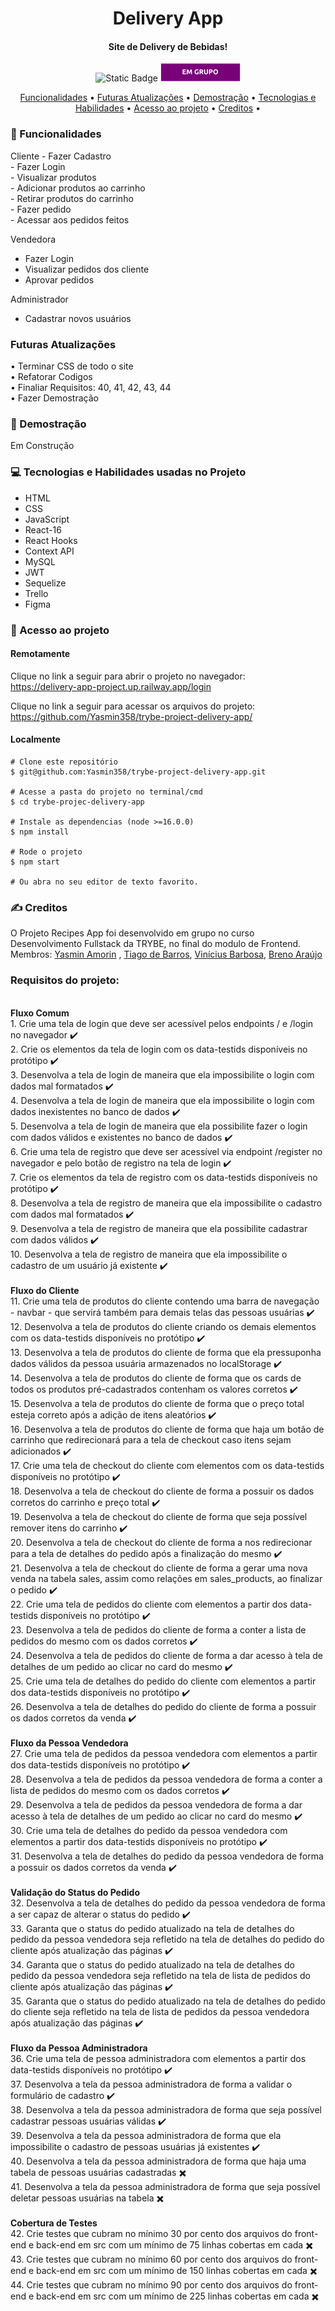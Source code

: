 <h1 align="center"> Delivery App </h1>
<h4 align="center"> Site de Delivery de Bebidas! <br/>
</h4>

<p align="center">
<img alt="Static Badge" src="https://img.shields.io/static/v1?label=STATUS&message=CONCLUIDO&color=blue&style=for-the-badge">
<img alt="Static Badge" src="./badge.png">


<p align="center">
  <a href="#funcionalidades">Funcionalidades</a> •
  <a href="#atualizações">Futuras Atualizações</a> •
  <a href="#demostração">Demostração</a> •
  <a href="#tecnologias-habilidades">Tecnologias e Habilidades</a> •
  <a href="#acesso-ao-projeto">Acesso ao projeto</a> •
  <a href="#creditos">Creditos</a> •
</p>

<h3 id="funcionalidades"> 🔨 Funcionalidades </h3>
Cliente
- Fazer Cadastro <br/>
- Fazer Login <br/>
- Visualizar produtos <br/>
- Adicionar produtos ao carrinho <br/>
- Retirar produtos do carrinho <br/>
- Fazer pedido <br/>
- Acessar aos pedidos feitos <br/>

Vendedora
- Fazer Login <br/>
- Visualizar pedidos dos cliente <br/>
- Aprovar pedidos <br/>

Administrador
- Cadastrar novos usuários <br/>

<h3 id="atualizações"> Futuras Atualizações </h3>
  • Terminar CSS de todo o site <br/>
  • Refatorar Codigos <br/>
  • Finaliar Requisitos: 40, 41, 42, 43, 44 <br/>
  • Fazer Demostração <br/>


<h3 id="demostração"> 🔭 Demostração </h3>
  <p>Em Construção</p>
  
<h3 id="tecnologias-habilidades"> 💻 Tecnologias e Habilidades usadas no Projeto </h3>
   <ul>
     <li>HTML</li>
     <li>CSS</li>
     <li>JavaScript</li>
     <li>React-16</li>
     <li>React Hooks</li>
     <li>Context API</li>
     <li>MySQL</li>
     <li>JWT</li>
     <li>Sequelize</li>
     <li>Trello</li>
     <li>Figma</li>
   </ul>

  <h3 id="acesso-ao-projeto"> 📁 Acesso ao projeto </h3>
     <h4>Remotamente</h4>
       <p>Clique no link a seguir para abrir o projeto no navegador: <br/>
       <a href="https://delivery-app-project.up.railway.app/login"/>
         https://delivery-app-project.up.railway.app/login</a>
       </p>
       <p>Clique no link a seguir para acessar os arquivos do projeto: <br/>
       <a href="https://github.com/Yasmin358/trybe-project-delivery-app/"/>
         https://github.com/Yasmin358/trybe-project-delivery-app/ </a>
       </p>
     <h4>Localmente</h4>
  
    # Clone este repositório
    $ git@github.com:Yasmin358/trybe-project-delivery-app.git
  
    # Acesse a pasta do projeto no terminal/cmd
    $ cd trybe-projec-delivery-app

    # Instale as dependencias (node >=16.0.0)
    $ npm install

    # Rode o projeto 
    $ npm start

    # Ou abra no seu editor de texto favorito. 

  <h3 id="creditos"> ✍️ Creditos </h3>
    
  O Projeto Recipes App foi desenvolvido em grupo no curso Desenvolvimento Fullstack da TRYBE, no final do modulo de Frontend. <br />
  Membros: <a href="https://www.linkedin.com/in/yasminamorins/">Yasmin Amorin</a> , <a href="https://www.linkedin.com/in/tiagoribeirodebarros/">Tiago de Barros</a>, <a href="https://www.linkedin.com/in/viniciusbfdev/">Vinícius Barbosa</a>, <a href="https://www.linkedin.com/in/brenusaraujo/">Breno Araújo</a>
  
  <h3>Requisitos do projeto: </h3>
  <br/><strong>Fluxo Comum</strong> <br/>
  1. Crie uma tela de login que deve ser acessível pelos endpoints / e /login no navegador ✔️ <br/>
  2. Crie os elementos da tela de login com os data-testids disponíveis no protótipo ✔️ <br/>
  3. Desenvolva a tela de login de maneira que ela impossibilite o login com dados mal formatados ✔️ <br/>
  4. Desenvolva a tela de login de maneira que ela impossibilite o login com dados inexistentes no banco de dados ✔️ <br/>
  5. Desenvolva a tela de login de maneira que ela possibilite fazer o login com dados válidos e existentes no banco de dados ✔️ <br/>
  6. Crie uma tela de registro que deve ser acessível via endpoint /register no navegador e pelo botão de registro na tela de login ✔️ <br/>
  7. Crie os elementos da tela de registro com os data-testids disponíveis no protótipo ✔️ <br/>
  8. Desenvolva a tela de registro de maneira que ela impossibilite o cadastro com dados mal formatados ✔️<br/>
  9. Desenvolva a tela de registro de maneira que ela possibilite cadastrar com dados válidos ✔️<br/>
  10. Desenvolva a tela de registro de maneira que ela impossibilite o cadastro de um usuário já existente ✔️<br/>
  <br/> <strong>Fluxo do Cliente</strong> <br/>
  11. Crie uma tela de produtos do cliente contendo uma barra de navegação - navbar - que servirá também para demais telas das pessoas usuárias ✔️<br/> 
  12. Desenvolva a tela de produtos do cliente criando os demais elementos com os data-testids disponíveis no protótipo ✔️
  <br/> 
  13. Desenvolva a tela de produtos do cliente de forma que ela pressuponha dados válidos da pessoa usuária armazenados no localStorage ✔️<br/>
  14. Desenvolva a tela de produtos do cliente de forma que os cards de todos os produtos pré-cadastrados contenham os valores corretos ✔️<br/>
  15. Desenvolva a tela de produtos do cliente de forma que o preço total esteja correto após a adição de itens aleatórios ✔️<br/>
  16. Desenvolva a tela de produtos do cliente de forma que haja um botão de carrinho que redirecionará para a tela de checkout caso itens sejam adicionados ✔️<br/>
  17. Crie uma tela de checkout do cliente com elementos com os data-testids disponíveis no protótipo ✔️<br/>
  18. Desenvolva a tela de checkout do cliente de forma a possuir os dados corretos do carrinho e preço total ✔️<br/>
  19. Desenvolva a tela de checkout do cliente de forma que seja possível remover itens do carrinho ✔️<br/>
  20. Desenvolva a tela de checkout do cliente de forma a nos redirecionar para a tela de detalhes do pedido após a finalização do mesmo ✔️<br/>
  21. Desenvolva a tela de checkout do cliente de forma a gerar uma nova venda na tabela sales, assim como relações em sales_products, ao finalizar o pedido ✔️<br/>
  22. Crie uma tela de pedidos do cliente com elementos a partir dos data-testids disponíveis no protótipo ✔️<br/>
  23. Desenvolva a tela de pedidos do cliente de forma a conter a lista de pedidos do mesmo com os dados corretos ✔️<br/>
  24. Desenvolva a tela de pedidos do cliente de forma a dar acesso à tela de detalhes de um pedido ao clicar no card do mesmo ✔️<br/>
  25. Crie uma tela de detalhes do pedido do cliente com elementos a partir dos data-testids disponíveis no protótipo ✔️<br/>
  26. Desenvolva a tela de detalhes do pedido do cliente de forma a possuir os dados corretos da venda ✔️<br/>
  <br/><strong>Fluxo da Pessoa Vendedora</strong><br/> 
  27. Crie uma tela de pedidos da pessoa vendedora com elementos a partir dos data-testids disponíveis no protótipo ✔️<br/>
  28. Desenvolva a tela de pedidos da pessoa vendedora de forma a conter a lista de pedidos do mesmo com os dados corretos ✔️<br/>
  29. Desenvolva a tela de pedidos da pessoa vendedora de forma a dar acesso à tela de detalhes de um pedido ao clicar no card do mesmo ✔️<br/>
  30. Crie uma tela de detalhes do pedido da pessoa vendedora com elementos a partir dos data-testids disponíveis no protótipo ✔️<br/>
  31. Desenvolva a tela de detalhes do pedido da pessoa vendedora de forma a possuir os dados corretos da venda ✔️<br/>
  <br/><strong>Validação do Status do Pedido</strong> <br/> 
  32. Desenvolva a tela de detalhes do pedido da pessoa vendedora de forma a ser capaz de alterar o status do pedido ✔️<br/>
  33. Garanta que o status do pedido atualizado na tela de detalhes do pedido da pessoa vendedora seja refletido na tela de detalhes do pedido do cliente após atualização das páginas ✔️<br/>
  34. Garanta que o status do pedido atualizado na tela de detalhes do pedido da pessoa vendedora seja refletido na tela de lista de pedidos do cliente após atualização das páginas ✔️<br/>
  35. Garanta que o status do pedido atualizado na tela de detalhes do pedido do cliente seja refletido na tela de lista de pedidos da pessoa vendedora após atualização das páginas ✔️<br/>
  <br/><strong>Fluxo da Pessoa Administradora</strong> <br/>
  36. Crie uma tela de pessoa administradora com elementos a partir dos data-testids disponíveis no protótipo ✔️<br/>
  37. Desenvolva a tela da pessoa administradora de forma a validar o formulário de cadastro ✔️<br/>
  38. Desenvolva a tela da pessoa administradora de forma que seja possível cadastrar pessoas usuárias válidas ✔️<br/>
  39. Desenvolva a tela da pessoa administradora de forma que ela impossibilite o cadastro de pessoas usuárias já existentes ✔️<br/>
  40. Desenvolva a tela da pessoa administradora de forma que haja uma tabela de pessoas usuárias cadastradas ✖️<br/>
  41. Desenvolva a tela da pessoa administradora de forma que seja possível deletar pessoas usuárias na tabela ✖️<br/>
  <br/><strong>Cobertura de Testes</strong> <br/>
  42. Crie testes que cubram no mínimo 30 por cento dos arquivos do front-end e back-end em src com um mínimo de 75 linhas cobertas em cada ✖️<br/>
  43. Crie testes que cubram no mínimo 60 por cento dos arquivos do front-end e back-end em src com um mínimo de 150 linhas cobertas em cada ✖️<br/>
  44. Crie testes que cubram no mínimo 90 por cento dos arquivos do front-end e back-end em src com um mínimo de 225 linhas cobertas em cada ✖️<br/>
    

